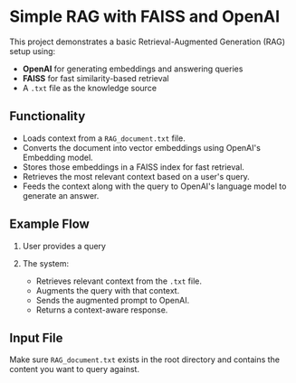 # Simple RAG with FAISS and OpenAI

This project demonstrates a basic Retrieval-Augmented Generation (RAG) setup using:

- **OpenAI** for generating embeddings and answering queries
- **FAISS** for fast similarity-based retrieval
- A `.txt` file as the knowledge source

## Functionality

- Loads context from a `RAG_document.txt` file.
- Converts the document into vector embeddings using OpenAI's Embedding model.
- Stores those embeddings in a FAISS index for fast retrieval.
- Retrieves the most relevant context based on a user's query.
- Feeds the context along with the query to OpenAI's language model to generate an answer.

## Example Flow

1. User provides a query 

2. The system:
   - Retrieves relevant context from the `.txt` file.
   - Augments the query with that context.
   - Sends the augmented prompt to OpenAI.
   - Returns a context-aware response.

## Input File

Make sure `RAG_document.txt` exists in the root directory and contains the content you want to query against.

